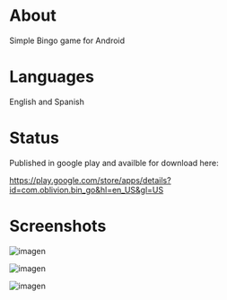 # About

Simple Bingo game for Android

# Languages 
English and Spanish

# Status
Published in google play and availble for download here:

https://play.google.com/store/apps/details?id=com.oblivion.bin_go&hl=en_US&gl=US


# Screenshots

![imagen](https://user-images.githubusercontent.com/58195806/127060398-b4de25b8-4751-447c-b325-6ed9ea531316.png)

![imagen](https://user-images.githubusercontent.com/58195806/127060438-0eaccaad-89fb-4cdb-802b-11e111f426b5.png)

![imagen](https://user-images.githubusercontent.com/58195806/127060466-9dcf72c5-6e06-4354-9c32-59b634f74bd5.png)





